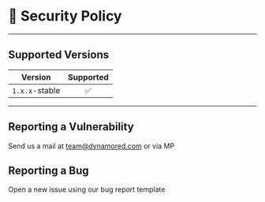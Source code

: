 # 🔐 Security Policy

---

## Supported Versions

| Version      | Supported          |
| ------------ | :----------------: |
| `1.x.x`-stable | ✅ |

---

## Reporting a Vulnerability

Send us a mail at team@dynamored.com or via MP

## Reporting a Bug

Open a new issue using our bug report template